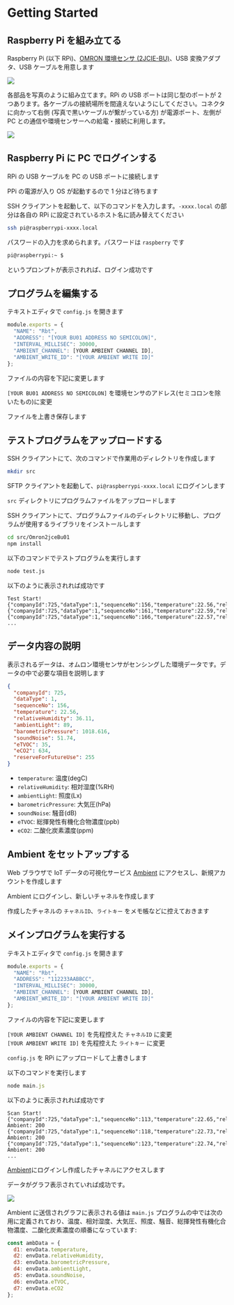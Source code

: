 # Getting Started

## Raspberry Pi を組み立てる

Raspberry Pi (以下 RPi)、[OMRON 環境センサ (2JCIE-BU)](https://www.fa.omron.co.jp/products/family/3724/)、USB 変換アダプタ、USB ケーブルを用意します

![](./images/00001.jpg)

各部品を写真のように組み立てます。RPi の USB ポートは同じ型のポートが 2 つあります。各ケーブルの接続場所を間違えないようにしてください。コネクタに向かって右側 (写真で黒いケーブルが繋がっている方) が電源ポート、左側が PC との通信や環境センサーへの給電・接続に利用します。

![](./images/00002.jpg)

## Raspberry Pi に PC でログインする

RPi の USB ケーブルを PC の USB ポートに接続します

PPi の電源が入り OS が起動するので 1 分ほど待ちます

SSH クライアントを起動して、以下のコマンドを入力します。`-xxxx.local` の部分は各自の RPi に設定されているホスト名に読み替えてください

```sh
ssh pi@raspberrypi-xxxx.local
```

パスワードの入力を求められます。パスワードは `raspberry` です

```sh
pi@raspberrypi:~ $
```

というプロンプトが表示されれば、ログイン成功です

## プログラムを編集する

テキストエディタで `config.js` を開きます

```js
module.exports = {
  "NAME": "Rbt",
  "ADDRESS": "[YOUR BU01 ADDRESS NO SEMICOLON]",
  "INTERVAL_MILLISEC": 30000,
  "AMBIENT_CHANNEL": [YOUR AMBIENT CHANNEL ID],
  "AMBIENT_WRITE_ID": "[YOUR AMBIENT WRITE ID]"
};
```

ファイルの内容を下記に変更します

`[YOUR BU01 ADDRESS NO SEMICOLON]` を環境センサのアドレス(セミコロンを除いたもの)に変更

ファイルを上書き保存します

## テストプログラムをアップロードする

SSH クライアントにて、次のコマンドで作業用のディレクトリを作成します

```sh
mkdir src
```

SFTP クライアントを起動して、`pi@raspberrypi-xxxx.local` にログインします

`src` ディレクトリにプログラムファイルをアップロードします

SSH クライアントにて、プログラムファイルのディレクトリに移動し、プログラムが使用するライブラリをインストールします

```sh
cd src/Omron2jceBu01
npm install
```

以下のコマンドでテストプログラムを実行します

```sh
node test.js
```

以下のように表示されれば成功です

```
Test Start!
{"companyId":725,"dataType":1,"sequenceNo":156,"temperature":22.56,"relativeHumidity":36.11,"ambientLight":89,"barometricPressure":1018.616,"soundNoise":51.74,"eTVOC":35,"eCO2":634,"reserveForFutureUse":255}
{"companyId":725,"dataType":1,"sequenceNo":161,"temperature":22.59,"relativeHumidity":36.07,"ambientLight":91,"barometricPressure":1018.624,"soundNoise":56.37,"eTVOC":33,"eCO2":620,"reserveForFutureUse":255}
{"companyId":725,"dataType":1,"sequenceNo":166,"temperature":22.57,"relativeHumidity":35.96,"ambientLight":91,"barometricPressure":1018.627,"soundNoise":55.39,"eTVOC":30,"eCO2":597,"reserveForFutureUse":255}
...
```

## データ内容の説明

表示されるデータは、オムロン環境センサがセンシングした環境データです。データの中で必要な項目を説明します

```json
{
  "companyId": 725,
  "dataType": 1,
  "sequenceNo": 156,
  "temperature": 22.56,
  "relativeHumidity": 36.11,
  "ambientLight": 89,
  "barometricPressure": 1018.616,
  "soundNoise": 51.74,
  "eTVOC": 35,
  "eCO2": 634,
  "reserveForFutureUse": 255
}
```

- `temperature`: 温度(degC)
- `relativeHumidity`: 相対湿度(%RH)
- `ambientLight`: 照度(Lx)
- `barometricPressure`: 大気圧(hPa)
- `soundNoise`: 騒音(dB)
- `eTVOC`: 総揮発性有機化合物濃度(ppb)
- `eCO2`: 二酸化炭素濃度(ppm)

## Ambient をセットアップする

Web ブラウザで IoT データの可視化サービス [Ambient](https://ambidata.io) にアクセスし、新規アカウントを作成します

Ambient にログインし、新しいチャネルを作成します

作成したチャネルの `チャネルID`、`ライトキー` をメモ帳などに控えておきます

## メインプログラムを実行する

テキストエディタで `config.js` を開きます

```js
module.exports = {
  "NAME": "Rbt",
  "ADDRESS": "112233AABBCC",
  "INTERVAL_MILLISEC": 30000,
  "AMBIENT_CHANNEL": [YOUR AMBIENT CHANNEL ID],
  "AMBIENT_WRITE_ID": "[YOUR AMBIENT WRITE ID]"
};
```

ファイルの内容を下記に変更します

`[YOUR AMBIENT CHANNEL ID]` を先程控えた `チャネルID` に変更  
`[YOUR AMBIENT WRITE ID]` を先程控えた `ライトキー` に変更

`config.js` を RPi にアップロードして上書きします

以下のコマンドを実行します

```js
node main.js
```

以下のように表示されれば成功です

```
Scan Start!
{"companyId":725,"dataType":1,"sequenceNo":113,"temperature":22.65,"relativeHumidity":35.74,"ambientLight":87,"barometricPressure":1018.635,"soundNoise":50.4,"eTVOC":28,"eCO2":588,"reserveForFutureUse":255}
Ambient: 200
{"companyId":725,"dataType":1,"sequenceNo":118,"temperature":22.73,"relativeHumidity":35.61,"ambientLight":87,"barometricPressure":1018.64,"soundNoise":58.76,"eTVOC":28,"eCO2":588,"reserveForFutureUse":255}
Ambient: 200
{"companyId":725,"dataType":1,"sequenceNo":123,"temperature":22.74,"relativeHumidity":35.59,"ambientLight":87,"barometricPressure":1018.638,"soundNoise":57.62,"eTVOC":22,"eCO2":545,"reserveForFutureUse":255}
Ambient: 200
...
```

[Ambient](https://ambidata.io)にログインし作成したチャネルにアクセスします

データがグラフ表示されていれば成功です。

![](./images/00003.jpg)

Ambient に送信されグラフに表示される値は `main.js` プログラムの中では次の用に定義されており、温度、相対湿度、大気圧、照度、騒音、総揮発性有機化合物濃度、二酸化炭素濃度の順番になっています:

```js
const ambData = {
  d1: envData.temperature,
  d2: envData.relativeHumidity,
  d3: envData.barometricPressure,
  d4: envData.ambientLight,
  d5: envData.soundNoise,
  d6: envData.eTVOC,
  d7: envData.eCO2
};
```
